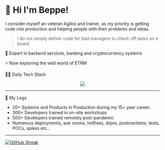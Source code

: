 # 👋 Hi I'm Beppe! 

I consider myself an veteran Agilist and trainer, as my priority is getting code into production and helping people with their problems and ideas.

>I do not simply deliver code for bad managers to check off tasks on a board


🏦  Expert in backend services, banking and cryptocurrency systems 

⚡  Now exploring the wild world of ETRM

🧑‍💻  Daily Tech Stack

<p align="center">
  <a href="https://skillicons.dev">
    <img src="https://skillicons.dev/icons?i=vim,java,go,js,ts,lua,py,spring,postgres,nodejs,nginx,aws,gcp,azure,git,linux,docker,kubernetes&perline=5" />
  </a>
</p>

---

🧳 My Logs

- 20+ Systems and Products in Production during my 15+ year career.
- 300+ Developers trained in on-site workshops
- 500+ Developers trained remotely post-pandemic
- Numerous deployments, war rooms, hotfixes, dojos, postmortems, tests, POCs, spikes etc...
---
<div align="left">
  
[![GitHub Streak](http://github-readme-streak-stats.herokuapp.com/?user=GiuseppeMP&theme=tokyonight&hide_border=false&card_width=920&fire=EB4D0F&hide_longest_streak=false)](https://git.io/streak-stats)

</div>
